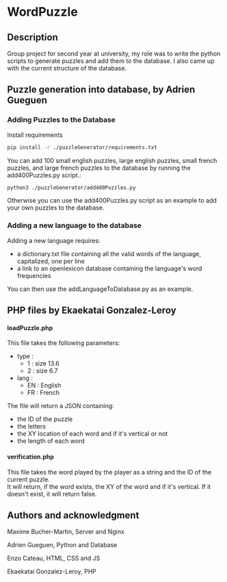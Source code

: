 # WordPuzzle

## Description
Group project for second year at university, my role was to write the python scripts to generate puzzles and add them to the database.
I also came up with the current structure of the database.

## Puzzle generation into database, by Adrien Gueguen

### Adding Puzzles to the Database

Install requirements
```bash
pip install -r ./puzzleGenerator/requirements.txt
```

You can add 100 small english puzzles, large english puzzles, small french puzzles, and large french puzzles to the database by running the add400Puzzles.py script.:

```bash
python3 ./puzzleGenerator/add400Puzzles.py
```

Otherwise you can use the add400Puzzles.py script as an example to add your own puzzles to the database.

### Adding a new language to the database

Adding a new language requires:
 - a dictionary.txt file containing all the valid words of the language, capitalized, one per line
 - a link to an openlexicon database containing the language's word frequencies

You can then use the addLanguageToDatabase.py as an example.

## PHP files by Ekaekatai Gonzalez-Leroy

#### loadPuzzle.php 
This file takes the following parameters:

- type : 
  - 1 : size 13.6
  - 2 : size 6.7
- lang :
  - EN : English
  - FR : French

The file will return a JSON containing: 
- the ID of the puzzle
- the letters
- the XY location of each word and if it's vertical or not
- the length of each word
  
#### verification.php 
This file takes the word played by the player as a string and the ID of the current puzzle.  
It will return, if the word exists, the XY of the word and if it's vertical. If it doesn't exist, it will return false.

## Authors and acknowledgment
Maxime Bucher-Martin, Server and Nginx

Adrien Gueguen, Python and Database

Enzo Cateau, HTML, CSS and JS

Ekaekatai Gonzalez-Leroy, PHP
